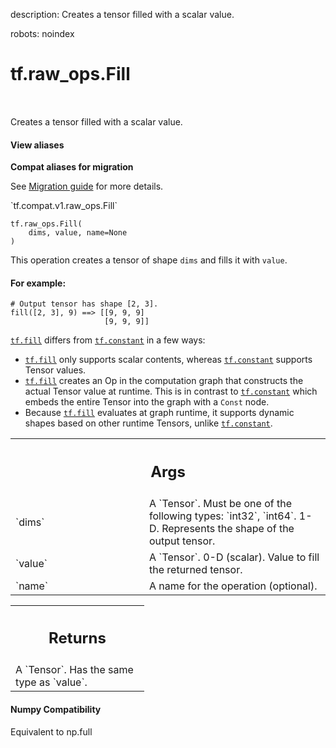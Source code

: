 description: Creates a tensor filled with a scalar value.

robots: noindex

# tf.raw_ops.Fill

<!-- Insert buttons and diff -->

<table class="tfo-notebook-buttons tfo-api nocontent" align="left">

</table>



Creates a tensor filled with a scalar value.

<section class="expandable">
  <h4 class="showalways">View aliases</h4>
  <p>
<b>Compat aliases for migration</b>
<p>See
<a href="https://www.tensorflow.org/guide/migrate">Migration guide</a> for
more details.</p>
<p>`tf.compat.v1.raw_ops.Fill`</p>
</p>
</section>

<pre class="devsite-click-to-copy prettyprint lang-py tfo-signature-link">
<code>tf.raw_ops.Fill(
    dims, value, name=None
)
</code></pre>



<!-- Placeholder for "Used in" -->

This operation creates a tensor of shape `dims` and fills it with `value`.

#### For example:



```
# Output tensor has shape [2, 3].
fill([2, 3], 9) ==> [[9, 9, 9]
                     [9, 9, 9]]
```

<a href="../../tf/fill.md"><code>tf.fill</code></a> differs from <a href="../../tf/constant.md"><code>tf.constant</code></a> in a few ways:

*   <a href="../../tf/fill.md"><code>tf.fill</code></a> only supports scalar contents, whereas <a href="../../tf/constant.md"><code>tf.constant</code></a> supports
    Tensor values.
*   <a href="../../tf/fill.md"><code>tf.fill</code></a> creates an Op in the computation graph that constructs the actual
    Tensor value at runtime. This is in contrast to <a href="../../tf/constant.md"><code>tf.constant</code></a> which embeds
    the entire Tensor into the graph with a `Const` node.
*   Because <a href="../../tf/fill.md"><code>tf.fill</code></a> evaluates at graph runtime, it supports dynamic shapes
    based on other runtime Tensors, unlike <a href="../../tf/constant.md"><code>tf.constant</code></a>.

<!-- Tabular view -->
 <table class="responsive fixed orange">
<colgroup><col width="214px"><col></colgroup>
<tr><th colspan="2"><h2 class="add-link">Args</h2></th></tr>

<tr>
<td>
`dims`
</td>
<td>
A `Tensor`. Must be one of the following types: `int32`, `int64`.
1-D. Represents the shape of the output tensor.
</td>
</tr><tr>
<td>
`value`
</td>
<td>
A `Tensor`. 0-D (scalar). Value to fill the returned tensor.
</td>
</tr><tr>
<td>
`name`
</td>
<td>
A name for the operation (optional).
</td>
</tr>
</table>



<!-- Tabular view -->
 <table class="responsive fixed orange">
<colgroup><col width="214px"><col></colgroup>
<tr><th colspan="2"><h2 class="add-link">Returns</h2></th></tr>
<tr class="alt">
<td colspan="2">
A `Tensor`. Has the same type as `value`.
</td>
</tr>

</table>



#### Numpy Compatibility
Equivalent to np.full

